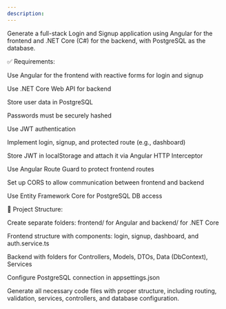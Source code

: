 ```yaml
---
description: 
---
```


Generate a full-stack Login and Signup application using Angular for the frontend and .NET Core (C#) for the backend, with PostgreSQL as the database.

✅ Requirements:

Use Angular  for the frontend with reactive forms for login and signup

Use .NET Core Web API  for backend

Store user data in PostgreSQL

Passwords must be securely hashed

Use JWT authentication

Implement login, signup, and protected route (e.g., dashboard)

Store JWT in localStorage and attach it via Angular HTTP Interceptor

Use Angular Route Guard to protect frontend routes

Set up CORS to allow communication between frontend and backend

Use Entity Framework Core for PostgreSQL DB access

📁 Project Structure:

Create separate folders: frontend/ for Angular and backend/ for .NET Core

Frontend structure with components: login, signup, dashboard, and auth.service.ts

Backend with folders for Controllers, Models, DTOs, Data (DbContext), Services

Configure PostgreSQL connection in appsettings.json

Generate all necessary code files with proper structure, including routing, validation, services, controllers, and database configuration.